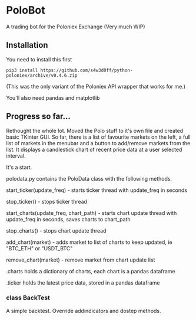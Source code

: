 # PoloBot
A trading bot for the Poloniex Exchange (Very much WIP)

## Installation

You need to install this first

`pip3 install https://github.com/s4w3d0ff/python-poloniex/archive/v0.4.6.zip`

(This was the only variant of the Poloniex API wrapper that works for me.)

You'll also need pandas and matplotlib

## Progress so far...

Rethought the whole lot.  Moved the Polo stuff to it's own file and created basic TKinter GUI.
So far, there is a list of favourite markets on the left, a full list of markets in the menubar and a button to
add/remove markets from the list.  It displays a candlestick chart of recent price data at a user selected interval.

It's a start.

polodata.py contains the PoloData class with the following methods.

start_ticker(update_freq) - starts ticker thread with update_freq in seconds

stop_ticker() - stops ticker thread

start_charts(update_freq, chart_path) - starts chart update thread with update_freq in seconds, saves charts to chart_path

stop_charts() - stops chart update thread

add_chart(market) - adds market to list of charts to keep updated, ie "BTC_ETH" or "USDT_BTC"

remove_chart(market) - remove market from chart update list


.charts holds a dictionary of charts, each chart is a pandas dataframe

.ticker holds the latest price data, stored in a pandas dataframe


### class BackTest
A simple backtest.  Override addindicators and dostep methods.
